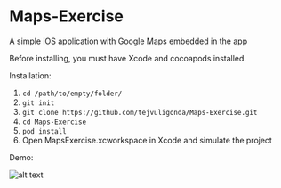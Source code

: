 # Maps-Exercise
A simple iOS application with Google Maps embedded in the app

Before installing, you must have Xcode and cocoapods installed.

Installation:
1. `cd /path/to/empty/folder/`
2. `git init`
3. `git clone https://github.com/tejvuligonda/Maps-Exercise.git`
4. `cd Maps-Exercise`
5. `pod install`
6. Open MapsExercise.xcworkspace in Xcode and simulate the project

Demo:

![alt text](https://github.com/tejvuligonda/Maps-Exercise/blob/master/MapsExercise/img/demo.gif "Demo gif")
